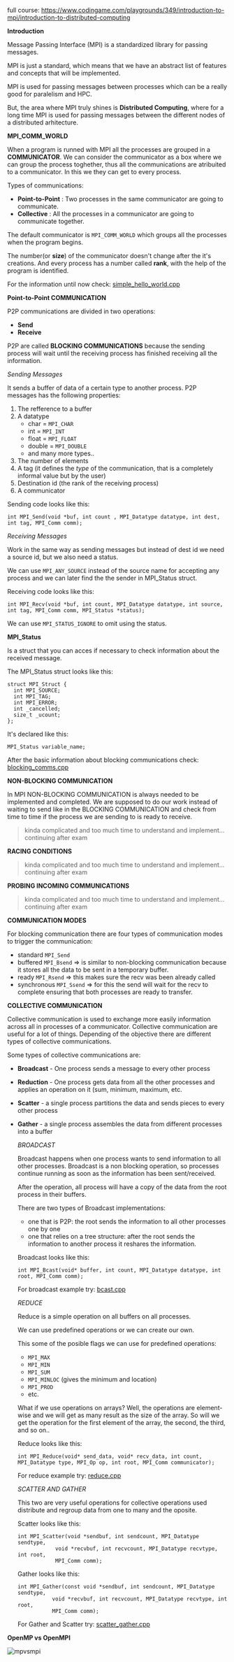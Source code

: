full course: https://www.codingame.com/playgrounds/349/introduction-to-mpi/introduction-to-distributed-computing   

**Introduction**

Message Passing Interface (MPI) is a standardized library for passing messages.

MPI is just a standard, which means that we have an abstract list of features and concepts that will be implemented.

MPI is used for passing messages between processes which can be a really good for paralelism and HPC.


But, the area where MPI truly shines is **Distributed Computing**, where  for a long time MPI is used for passing messages between the different nodes of a distributed arhitecture.

**MPI_COMM_WORLD**

When a program is runned with MPI all the processes are grouped in a **COMMUNICATOR**. We can consider the communicator as a box where we can group the process toghether, thus all the communications are atribuited to a communicator. In this we they can get to every process.


Types of communications:
- **Point-to-Point** : Two processes in the same communicator are going to communicate.
- **Collective** : All the processes in a communicator are going to communicate together.

The default communicator is ```MPI_COMM_WORLD``` which groups all the processes when the program begins.

The number(or **size**) of the communicator doesn't change after the it's creations. And every process has a number called **rank**, with the help of the program is identified.

For the information until now check: [simple_hello_world.cpp](https://github.com/Alexsandrux/DADExamLearning/blob/main/Curs8/simple_hello_world.cpp)

**Point-to-Point COMMUNICATION**

P2P communications are divided in two operations:
- **Send**
- **Receive**

P2P are called **BLOCKING COMMUNICATIONS** because the sending process will wait until the receiving process has finished receiving all the information.

*Sending Messages*

It sends a buffer of data of a certain type to another process.
P2P messages has the following properties:

1. The refference to a buffer
2. A datatype
    - char = ```MPI_CHAR```
    - int = ```MPI_INT```
    - float = ```MPI_FLOAT```
    - double = ```MPI_DOUBLE```
    - and many more types..
3. The number of elements
4. A tag (it defines the *type* of the communication, that is a completely informal value but by the user)
5. Destination id (the rank of the receiving process)
6. A communicator

Sending code looks like this:
```
int MPI_Send(void *buf, int count , MPI_Datatype datatype, int dest, int tag, MPI_Comm comm);
```

*Receiving Messages*

Work in the same way as sending messages but instead of dest id we need a source id, but we also need a status.

We can use ```MPI_ANY_SOURCE``` instead of the source name for accepting any process and we can later find the the sender in MPI_Status struct.

Receiving code looks like this:
```
int MPI_Recv(void *buf, int count, MPI_Datatype datatype, int source, int tag, MPI_Comm comm, MPI_Status *status);
```

We can use ```MPI_STATUS_IGNORE``` to omit using the status.

**MPI_Status**

Is a struct that you can acces if necessary to check information about the received message.

The MPI_Status struct looks like this:
```
struct MPI_Struct {
  int MPI_SOURCE;
  int MPI_TAG;
  int MPI_ERROR;
  int _cancelled;
  size_t _ucount;
};
```

It's declared like this:
```
MPI_Status variable_name;
``` 

After the basic information about blocking communications check: [blocking_comms.cpp](https://github.com/Alexsandrux/DADExamLearning/blob/main/Curs8/blocking_comms.cpp)

**NON-BLOCKING COMMUNICATION**

In MPI NON-BLOCKING COMMUNICATION is always needed to be implemented and completed. We are supposed to do our work instead of waiting to send like in the BLOCKING COMMUNICATION and check from time to time if the process we are sending to is ready to receive.

> kinda complicated and too much time to understand and implement... continuing after exam

**RACING CONDITIONS**

> kinda complicated and too much time to understand and implement... continuing after exam

**PROBING INCOMING COMMUNICATIONS**

> kinda complicated and too much time to understand and implement... continuing after exam

**COMMUNICATION MODES**

For blocking communication there are four types of communication modes to trigger the communication:
- standard ```MPI_Send```
- buffered ```MPI_Bsend``` => is similar to non-blocking communication because it stores all the data to be sent in a temporary buffer.
- ready ```MPI_Rsend``` => this makes sure the recv was been already called
- synchronous ```MPI_Ssend``` => for this the send will wait for the recv to complete ensuring that both processes are ready to transfer.


**COLLECTIVE COMMUNICATION**

Collective communication is used to exchange more easily information across all in processes of a communicator. 
Collective communication are useful for a lot of things. Depending of the objective there are different types of collective communications.

Some types of collective communications are:
- **Broadcast** - One process sends a message to every other process
- **Reduction** - One process gets data from all the other processes and applies an operation on it (sum, minimum, maximum, etc.
- **Scatter** - a single process partitions the data and sends pieces to every other process
- **Gather** - a single process assembles the data from different processes into a buffer

    _BROADCAST_

    Broadcast happens when one process wants to send information to all other processes. Broadcast is a non blocking operation, so processes continue running as soon as the information has been sent/received.

    After the operation, all process will have a copy of the data from the root process in their buffers.

    There are two types of Broadcast implementations:
    - one that is P2P: the root sends the information to all other processes one by one
    - one that relies on a tree structure: after the root sends the information to another process it reshares the information.

    Broadcast looks like this:
    ```
    int MPI_Bcast(void* buffer, int count, MPI_Datatype datatype, int root, MPI_Comm comm);
    ```

    For broadcast example try: [bcast.cpp](https://github.com/Alexsandrux/DADExamLearning/blob/main/Curs8/bcast.cpp)

    _REDUCE_

    Reduce is a simple operation on all buffers on all processes.

    We can use predefined operations or we can create our own.

    This some of the posible flags we can use for predefined operations:
    - ```MPI_MAX```
    - ```MPI_MIN```
    - ```MPI_SUM```
    - ```MPI_MINLOC``` (gives the minimum and location)
    - ```MPI_PROD```
    - etc.

    What if we use operations on arrays?
    Well, the operations are element-wise and we will get as many result as the size of the array. So will we get the operation for the first element of the array, the second, the third, and so on..

    Reduce looks like this:
    ```
    int MPI_Reduce(void* send_data, void* recv_data, int count, MPI_Datatype type, MPI_Op op, int root, MPI_Comm communicator); 
    ```

    For reduce example try: [reduce.cpp](https://github.com/Alexsandrux/DADExamLearning/blob/main/Curs8/reduce.cpp)

    _SCATTER AND GATHER_

    This two are very useful operations for collective operations used distribute and regroup data from one to many and the oposite.

    Scatter looks like this:
    ```
    int MPI_Scatter(void *sendbuf, int sendcount, MPI_Datatype sendtype,
                void *recvbuf, int recvcount, MPI_Datatype recvtype, int root,
                MPI_Comm comm);
    ```

    Gather looks like this:
    ```
    int MPI_Gather(const void *sendbuf, int sendcount, MPI_Datatype sendtype,
               void *recvbuf, int recvcount, MPI_Datatype recvtype, int root,
               MPI_Comm comm);
    ```

    For Gather and Scatter try: [scatter_gather.cpp](https://github.com/Alexsandrux/DADExamLearning/blob/main/Curs8/scatter_gather.cpp)

**OpenMP vs OpenMPI**

![mpvsmpi](https://github.com/Alexsandrux/DADExamLearning/blob/main/Images/mpvsmpi.png)